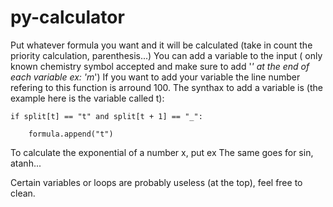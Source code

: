 # py-calculator
Put whatever formula you want and it will be calculated (take in count the priority calculation, parenthesis...)
You can add a variable to the input ( only known chemistry symbol accepted and make sure to add '_' at the end of each variable ex: 'm_') 
If you want to add your variable the line number refering to this function is arround 100.
The synthax to add a variable is (the example here is the variable called t):

    if split[t] == "t" and split[t + 1] == "_":

        formula.append("t")

To calculate the exponential of a number x, put ex
The same goes for sin, atanh...

Certain variables or loops are probably useless (at the top), feel free to clean.
